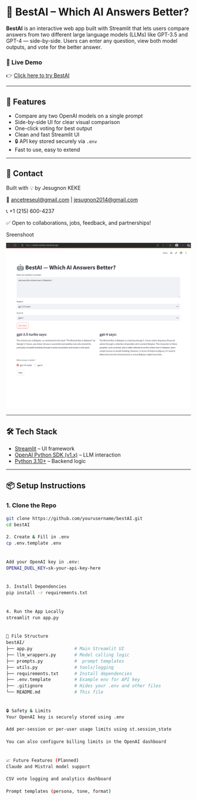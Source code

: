 # 🤖 BestAI – Which AI Answers Better?

**BestAI** is an interactive web app built with Streamlit that lets users compare answers from two different large language models (LLMs) like GPT-3.5 and GPT-4 — side-by-side. Users can enter any question, view both model outputs, and vote for the better answer.

### 🌟 Live Demo
👉 [Click here to try BestAI](https://bestai-kek005.streamlit.app/)

---

## 🚀 Features

- Compare any two OpenAI models on a single prompt
- Side-by-side UI for clear visual comparison
- One-click voting for best output
- Clean and fast Streamlit UI
- 🔒 API key stored securely via `.env`
- Fast to use, easy to extend

---

## 📸 Contact

Built with 💡 by Jesugnon KEKE  

📧 ancetreseul@gmail.com | jesugnon2014@gmail.com  

📞 +1 (215) 600-4237  

✅ Open to collaborations, jobs, feedback, and partnerships!



Sreenshoot

![BestAI Screenshot](./screenshot.png)

---

## 🛠 Tech Stack

- [Streamlit](https://streamlit.io/) – UI framework
- [OpenAI Python SDK (v1.x)](https://github.com/openai/openai-python) – LLM interaction
- [Python 3.10+](https://www.python.org/) – Backend logic

---

## 📦 Setup Instructions

### 1. Clone the Repo
```bash
git clone https://github.com/yourusername/bestAI.git
cd bestAI

2. Create & Fill in .env
cp .env.template .env


Add your OpenAI key in .env:
OPENAI_DUEL_KEY=sk-your-api-key-here


3. Install Dependencies
pip install -r requirements.txt


4. Run the App Locally
streamlit run app.py


📁 File Structure
bestAI/
├── app.py                # Main Streamlit UI
├── llm_wrappers.py       # Model calling logic
├── prompts.py            #  prompt templates
├── utils.py              # tools/logging
├── requirements.txt      # Install dependencies
├── .env.template         # Example env for API key
├── .gitignore            # Hides your .env and other files
└── README.md             # This file


🔒 Safety & Limits
Your OpenAI key is securely stored using .env

Add per-session or per-user usage limits using st.session_state

You can also configure billing limits in the OpenAI dashboard


📈 Future Features (Planned)
Claude and Mistral model support

CSV vote logging and analytics dashboard

Prompt templates (persona, tone, format)